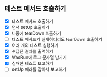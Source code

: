 ## 테스트 메서드 호출하기

- [X] 테스트 메서드 호출하기
- [X] 먼저 setUp 호출하기
- [X] 나중에 tearDown 호출하기
- [ ] 테스트 메서드가 실패하더라도 tearDown 호출하기
- [X] 여러 개의 테스트 실행하기
- [X] 수집된 결과를 출력하기
- [X] WasRun에 로그 문자열 남기기
- [X] 실패한 테스트 보고하기 
- [ ] setUp 에러를 잡아서 보고하기